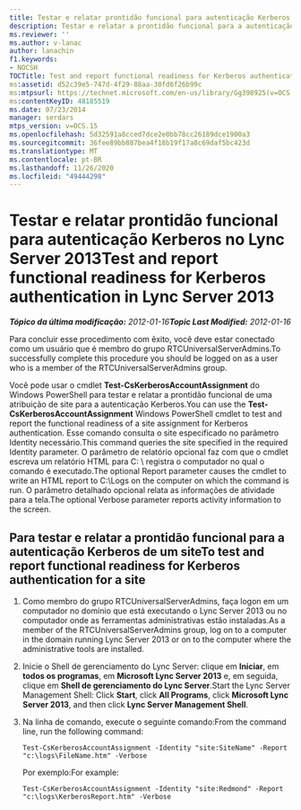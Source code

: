 ```yaml
---
title: Testar e relatar prontidão funcional para autenticação Kerberos
description: Testar e relatar a prontidão funcional para a autenticação Kerberos.
ms.reviewer: ''
ms.author: v-lanac
author: lanachin
f1.keywords:
- NOCSH
TOCTitle: Test and report functional readiness for Kerberos authentication
ms:assetid: d52c39e5-747d-4f29-88aa-30fd6f26b99c
ms:mtpsurl: https://technet.microsoft.com/en-us/library/Gg398925(v=OCS.15)
ms:contentKeyID: 48185519
ms.date: 07/23/2014
manager: serdars
mtps_version: v=OCS.15
ms.openlocfilehash: 5d32591a8cced7dce2e0bb78cc26189dce1900a3
ms.sourcegitcommit: 36fee89bb887bea4f18b19f17a8c69daf5bc423d
ms.translationtype: MT
ms.contentlocale: pt-BR
ms.lasthandoff: 11/26/2020
ms.locfileid: "49444298"
---
```

# <a name="test-and-report-functional-readiness-for-kerberos-authentication-in-lync-server-2013"></a><span data-ttu-id="c92c5-103">Testar e relatar prontidão funcional para autenticação Kerberos no Lync Server 2013</span><span class="sxs-lookup"><span data-stu-id="c92c5-103">Test and report functional readiness for Kerberos authentication in Lync Server 2013</span></span>

<div data-xmlns="http://www.w3.org/1999/xhtml">

<div class="topic" data-xmlns="http://www.w3.org/1999/xhtml" data-msxsl="urn:schemas-microsoft-com:xslt" data-cs="https://msdn.microsoft.com/">

<div data-asp="https://msdn2.microsoft.com/asp">



</div>

<div id="mainSection">

<div id="mainBody"><span data-ttu-id="c92c5-104">

<span> </span></span><span class="sxs-lookup"><span data-stu-id="c92c5-104">

<span> </span></span></span>

<span data-ttu-id="c92c5-105">_**Tópico da última modificação:** 2012-01-16_</span><span class="sxs-lookup"><span data-stu-id="c92c5-105">_**Topic Last Modified:** 2012-01-16_</span></span>

<span data-ttu-id="c92c5-106">Para concluir esse procedimento com êxito, você deve estar conectado como um usuário que é membro do grupo RTCUniversalServerAdmins.</span><span class="sxs-lookup"><span data-stu-id="c92c5-106">To successfully complete this procedure you should be logged on as a user who is a member of the RTCUniversalServerAdmins group.</span></span>

<span data-ttu-id="c92c5-107">Você pode usar o cmdlet **Test-CsKerberosAccountAssignment** do Windows PowerShell para testar e relatar a prontidão funcional de uma atribuição de site para a autenticação Kerberos.</span><span class="sxs-lookup"><span data-stu-id="c92c5-107">You can use the **Test-CsKerberosAccountAssignment** Windows PowerShell cmdlet to test and report the functional readiness of a site assignment for Kerberos authentication.</span></span> <span data-ttu-id="c92c5-108">Esse comando consulta o site especificado no parâmetro Identity necessário.</span><span class="sxs-lookup"><span data-stu-id="c92c5-108">This command queries the site specified in the required Identity parameter.</span></span> <span data-ttu-id="c92c5-109">O parâmetro de relatório opcional faz com que o cmdlet escreva um relatório HTML para C: \\ registra o computador no qual o comando é executado.</span><span class="sxs-lookup"><span data-stu-id="c92c5-109">The optional Report parameter causes the cmdlet to write an HTML report to C:\\Logs on the computer on which the command is run.</span></span> <span data-ttu-id="c92c5-110">O parâmetro detalhado opcional relata as informações de atividade para a tela.</span><span class="sxs-lookup"><span data-stu-id="c92c5-110">The optional Verbose parameter reports activity information to the screen.</span></span>

<div>

## <a name="to-test-and-report-functional-readiness-for-kerberos-authentication-for-a-site"></a><span data-ttu-id="c92c5-111">Para testar e relatar a prontidão funcional para a autenticação Kerberos de um site</span><span class="sxs-lookup"><span data-stu-id="c92c5-111">To test and report functional readiness for Kerberos authentication for a site</span></span>

1.  <span data-ttu-id="c92c5-112">Como membro do grupo RTCUniversalServerAdmins, faça logon em um computador no domínio que está executando o Lync Server 2013 ou no computador onde as ferramentas administrativas estão instaladas.</span><span class="sxs-lookup"><span data-stu-id="c92c5-112">As a member of the RTCUniversalServerAdmins group, log on to a computer in the domain running Lync Server 2013 or on to the computer where the administrative tools are installed.</span></span>

2.  <span data-ttu-id="c92c5-113">Inicie o Shell de gerenciamento do Lync Server: clique em **Iniciar**, em **todos os programas**, em **Microsoft Lync Server 2013** e, em seguida, clique em **Shell de gerenciamento do Lync Server**.</span><span class="sxs-lookup"><span data-stu-id="c92c5-113">Start the Lync Server Management Shell: Click **Start**, click **All Programs**, click **Microsoft Lync Server 2013**, and then click **Lync Server Management Shell**.</span></span>

3.  <span data-ttu-id="c92c5-114">Na linha de comando, execute o seguinte comando:</span><span class="sxs-lookup"><span data-stu-id="c92c5-114">From the command line, run the following command:</span></span>
    
        Test-CsKerberosAccountAssignment -Identity "site:SiteName" -Report "c:\logs\FileName.htm" -Verbose
    
    <span data-ttu-id="c92c5-115">Por exemplo:</span><span class="sxs-lookup"><span data-stu-id="c92c5-115">For example:</span></span>
    
        Test-CsKerberosAccountAssignment -Identity "site:Redmond" -Report "c:\logs\KerberosReport.htm" -Verbose

<span data-ttu-id="c92c5-116"></div>

</div>

<span> </span>

</div>

</div>

</span><span class="sxs-lookup"><span data-stu-id="c92c5-116"></div>

</div>

<span> </span>

</div>

</div>

</span></span></div>


